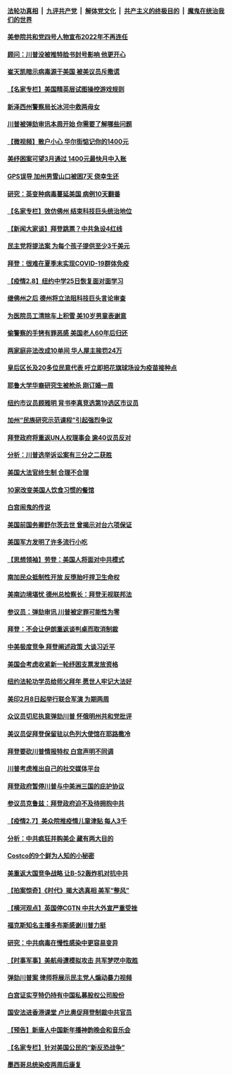 ####  [法轮功真相](../../../../basic/blob/master/README.md?t=02090501) &nbsp;|&nbsp; [九评共产党](../../../../9ping.md/blob/master/README.md?t=02090501) &nbsp;|&nbsp; [解体党文化](../../../../jtdwh.md/blob/master/README.md?t=02090501)  &nbsp;|&nbsp; [共产主义的终极目的](../../../../gczydzjmd.md/blob/master/README.md?t=02090501) &nbsp;|&nbsp; [魔鬼在统治我们的世界](../../../../mgztzwmdsj.md/blob/master/README.md?t=02090501) 

#### [美参院共和党四号人物宣布2022年不再连任](../pages/nsc412/n12741182.md?t=02090501) 

#### [顾问：川普没被推特脸书封号影响 他更开心](../pages/nsc412/n12741197.md?t=02090501) 

#### [崔天凯暗示病毒源于美国 被美议员斥撒谎](../pages/nsc412/n12741091.md?t=02090501) 

#### [【名家专栏】美国精英层试图操控游戏规则](../pages/nsc412/n12740778.md?t=02090501) 

#### [新泽西州警察局长冰河中救两母女](../pages/nsc412/n12739747.md?t=02090501) 

#### [川普被弹劾审讯本周开始 你需要了解哪些问题](../pages/nsc412/n12741029.md?t=02090501) 

#### [【微视频】散户小心 华尔街惦记你的1400元](../pages/nsc412/n12740803.md?t=02090501) 

#### [美纾困案可望3月通过 1400元最快月中入账](../pages/nsc412/n12740893.md?t=02090501) 

#### [GPS误导 加州男雪山口被困7天 侥幸生还](../pages/nsc412/n12740757.md?t=02090501) 

#### [研究：英变种病毒蔓延美国 病例10天翻番](../pages/nsc412/n12740946.md?t=02090501) 

#### [【名家专栏】效仿佛州 结束科技巨头统治地位](../pages/nsc412/n12738759.md?t=02090501) 

#### [【新闻大家谈】拜登跳票？中共急设4红线](../pages/nsc412/n12740873.md?t=02090501) 

#### [民主党将提法案 为每个孩子提供至少3千美元](../pages/nsc412/n12740913.md?t=02090501) 

#### [拜登：很难在夏季末实现COVID-19群体免疫](../pages/nsc412/n12740726.md?t=02090501) 

#### [【疫情2.8】纽约中学25日恢复面对面学习](../pages/nsc412/n12740332.md?t=02090501) 

#### [继佛州之后 德州将立法阻科技巨头言论审查](../pages/nsc412/n12740285.md?t=02090501) 

#### [为医院员工清除车上积雪 美10岁男童表谢意](../pages/nsc412/n12740251.md?t=02090501) 

#### [偷警察的手铐有罪恶感 美国老人60年后归还](../pages/nsc412/n12739849.md?t=02090501) 

#### [两家庭非法改成10单间  华人屋主挨罚24万](../pages/nsc412/n12739750.md?t=02090501) 

#### [皇后区长及20多位民意代表  吁立即把花旗球场设为疫苗接种点](../pages/nsc412/n12739909.md?t=02090501) 

#### [耶鲁大学华裔研究生被枪杀 刚订婚一周](../pages/nsc412/n12739905.md?t=02090501) 

#### [纽约市议员顾雅明 背书李真竞选第19选区市议员](../pages/nsc412/n12739745.md?t=02090501) 

#### [加州“民族研究示范课程”引起强烈争议](../pages/nsc412/n12739826.md?t=02090501) 

#### [拜登政府将重返UN人权理事会 逾40议员反对](../pages/nsc412/n12739808.md?t=02090501) 

#### [分析：川普选举诉讼案有三分之二获胜](../pages/nsc412/n12739699.md?t=02090501) 

#### [美国大法官终生制 合理不合理](../pages/nsc412/n12739656.md?t=02090501) 

#### [10家改变美国人饮食习惯的餐馆](../pages/nsc412/n12739650.md?t=02090501) 

#### [白宫闹鬼的传说](../pages/nsc412/n12739640.md?t=02090501) 

#### [美国前国务卿舒尔茨去世 曾揭示对台六项保证](../pages/nsc412/n12739492.md?t=02090501) 

#### [美国军方发明了许多流行小吃](../pages/nsc412/n12739632.md?t=02090501) 

#### [【思想领袖】劳登：美国人将面对中共模式](../pages/nsc412/n12676649.md?t=02090501) 

#### [南加民众抵制性开放 反堕胎吁捍卫生命权](../pages/nsc412/n12739428.md?t=02090501) 

#### [美南边境堪忧 德州总检察长：拜登无视联邦法](../pages/nsc412/n12739279.md?t=02090501) 

#### [参议员：弹劾审讯 川普被定罪可能性为零](../pages/nsc412/n12739285.md?t=02090501) 

#### [拜登：不会让伊朗重返谈判桌而取消制裁](../pages/nsc412/n12739113.md?t=02090501) 

#### [中美极度竞争 拜登阐述政策 大谈习近平](../pages/nsc412/n12739090.md?t=02090501) 

#### [美国会考虑收紧新一轮纾困支票发放资格](../pages/nsc412/n12738944.md?t=02090501) 

#### [纽约法轮功学员给师父拜年  愿世人牢记大法好](../pages/nsc412/n12739020.md?t=02090501) 

#### [美印2月8日起举行联合军演 为期两周](../pages/nsc412/n12738989.md?t=02090501) 

#### [众议员切尼执意弹劾川普 怀俄明州共和党批评](../pages/nsc412/n12738792.md?t=02090501) 

#### [美议员促拜登保留驻以色列大使馆在耶路撒冷](../pages/nsc412/n12738920.md?t=02090501) 

#### [拜登要砍川普情报特权 白宫声明不同调](../pages/nsc412/n12738859.md?t=02090501) 

#### [川普考虑推出自己的社交媒体平台](../pages/nsc412/n12738866.md?t=02090501) 

#### [拜登政府暂停川普与中美洲三国的庇护协议](../pages/nsc412/n12738810.md?t=02090501) 

#### [参议员克鲁兹：拜登政府迫不及待拥抱中共](../pages/nsc412/n12738775.md?t=02090501) 

#### [【疫情2.7】美众院推疫情儿童津贴 每人3千](../pages/nsc412/n12738570.md?t=02090501) 

#### [分析：中共疯狂并购美企 藏有两大目的](../pages/nsc412/n12729410.md?t=02090501) 

#### [Costco的9个鲜为人知的小秘密](../pages/nsc412/n12737653.md?t=02090501) 

#### [美重返大国竞争战略 让B-52轰炸机对抗中共](../pages/nsc412/n12723448.md?t=02090501) 

#### [【拍案惊奇】《时代》揭大选真相 美军“整风”](../pages/nsc412/n12738087.md?t=02090501) 

#### [【横河观点】英国停CGTN 中共大外宣严重受挫](../pages/nsc412/n12738096.md?t=02090501) 

#### [福克斯知名主播多布斯感谢川普力挺](../pages/nsc412/n12738164.md?t=02090501) 

#### [研究：中共病毒在慢性感染中更容易变异](../pages/nsc412/n12738065.md?t=02090501) 

#### [【时事军事】美航母遭模拟攻击 共军梦呓中取胜](../pages/nsc412/n12736060.md?t=02090501) 

#### [弹劾川普案 律师将展示民主党人煽动暴力视频](../pages/nsc412/n12737991.md?t=02090501) 

#### [白宫证实亨特仍持有中国私募股权公司股份](../pages/nsc412/n12737979.md?t=02090501) 

#### [国安法进香港课堂 卢比奥促拜登制裁中共官员](../pages/nsc412/n12737703.md?t=02090501) 

#### [【预告】新唐人中国新年播神韵晚会和音乐会](../pages/nsc412/n12736427.md?t=02090501) 

#### [【名家专栏】针对美国公民的“新反恐战争”](../pages/nsc412/n12737931.md?t=02090501) 

#### [墨西哥总统染疫两周后康复](../pages/nsc412/n12737894.md?t=02090501) 

